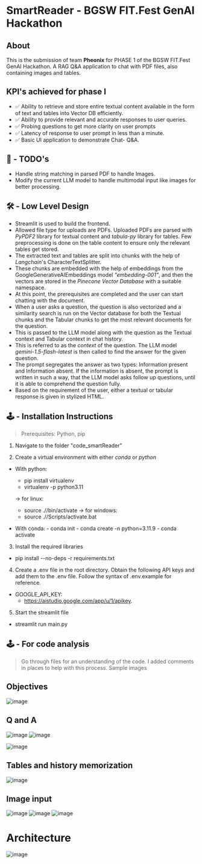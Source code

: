 # SmartReader - BGSW FIT.Fest GenAI Hackathon

## About

This is the submission of team **Pheonix** for PHASE 1 of the BGSW FIT.Fest GenAI Hackathon.
A RAG Q&A application to chat with PDF files, also containing images and tables.

## KPI's achieved for phase I

- ✅ Ability to retrieve and store entire textual content available in the form of text and tables into Vector DB efficiently.
- ✅ Ability to provide relevant and accurate responses to user queries.
- ✅ Probing questions to get more clarity on user prompts
- ✅ Latency of response to user prompt in less than a minute.
- ✅ Basic UI application to demonstrate Chat- Q&A.

## 📝 - TODO's
- Handle string matching in parsed PDF to handle Images.
- Modify the current LLM model to handle multimodal input like images for better processing.

## 🛠️ - Low Level Design

- Streamlit is used to build the frontend.
- Allowed file type for uploads are PDFs. Uploaded PDFs are parsed with _PyPDF2_ library for textual content and _tabula-py_ library for tables. Few preprocessing is done on the table content to ensure only the relevant tables get stored.
- The extracted text and tables are split into chunks with the help of _Langchain_'s CharacterTextSplitter.
- These chunks are embedded with the help of embeddings from the GoogleGenerativeAIEmbeddings model _"embedding-001"_, and then the vectors are stored in the _Pinecone Vector Database_ with a suitable namespace.
- At this point, the prerequisites are completed and the user can start chatting with the document.
- When a user asks a question, the question is also vectorized and a similarity search is run on the Vector database for both the Textual chunks and the Tabular chunks to get the most relevant documents for the question.
- This is passed to the LLM model along with the question as the Textual context and Tabular context in chat history.
- This is referred to as the _context_ of the question. The LLM model _gemini-1.5-flash-latest_ is then called to find the answer for the given question.
- The prompt segregates the answer as two types: Information present and Information absent. If the information is absent, the prompt is written in such a way, that the LLM model asks follow up questions, until it is able to comprehend the question fully.
- Based on the requirement of the user, either a textual or tabular response is given in stylized HTML.

## 🕹️ - Installation Instructions

> Prerequisites: Python, pip

1. Navigate to the folder "code_smartReader"

2. Create a virtual environment with either _conda_ or _python_
  
  - With python:
    
    - pip install virtualenv
    - virtualenv -p python3.11 <venv name>
    
    -> for linux:    
      - source ./<venv name>/bin/activate
    -> for windows:
      - source ./<venv name>/Scripts/activate.bat

   - With conda:
    - conda init
    - conda create -n <venv name> python=3.11.9
    - conda activate <venv name>

3. Install the required libraries

  - pip install --no-deps -r requirements.txt

4. Create a .env file in the root directory. Obtain the following API keys and add them to the .env file. Follow the syntax of .env.example for reference.

- GOOGLE_API_KEY:
  - https://aistudio.google.com/app/u/1/apikey.

5. Start the streamlit file

  - streamlit run main.py

## 🕹️ - For code analysis

> Go through files for an understanding of the code. I added comments in places to help with this process.
Sample images
## Objectives 
![image](https://github.com/user-attachments/assets/d30c5dab-a899-42e1-8fa1-58b434c483b6)
## Q and A
![image](https://github.com/user-attachments/assets/6d6c9090-8438-4a89-9f80-ec94a629890b)
![image](https://github.com/user-attachments/assets/36532e47-a2d8-4ebf-90aa-9571e8e06431)

![image](https://github.com/user-attachments/assets/a50a6f82-4f52-4777-bc32-a1848b03ecb5)
## Tables and history memorization
![image](https://github.com/user-attachments/assets/5d5d34e1-260f-4f57-b9f3-00a74020391d)
## Image input 

![image](https://github.com/user-attachments/assets/3d685faa-74fb-4b6c-9410-ab06755f866e)
![image](https://github.com/user-attachments/assets/6048a914-7635-4520-b0f5-edaebd41f0a8)
![image](https://github.com/user-attachments/assets/c181a9a6-4fb7-419f-bdd6-d9a424fceb6e)
# Architecture 
![image](https://github.com/user-attachments/assets/aa135f18-fe3e-4ce8-b8f7-60124cfe080e)

















